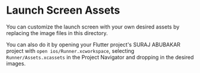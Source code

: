 # Launch Screen Assets

You can customize the launch screen with your own desired assets by replacing the image files in this directory.

You can also do it by opening your Flutter project's SURAJ ABUBAKAR project with `open ios/Runner.xcworkspace`, selecting `Runner/Assets.xcassets` in the Project Navigator and dropping in the desired images.